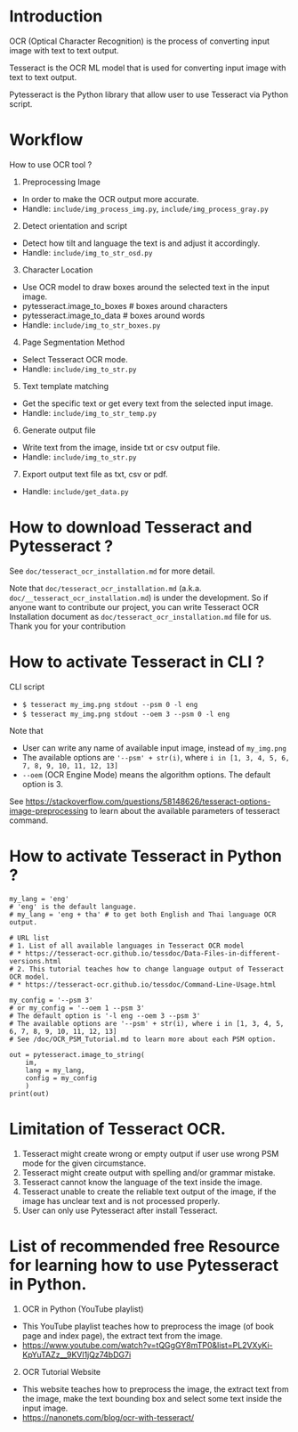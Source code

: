 # Introduction

OCR (Optical Character Recognition) is the process of converting input image with text to text output.

Tesseract is the OCR ML model that is used for converting input image with text to text output.

Pytesseract is the Python library that allow user to use Tesseract via Python script.

# Workflow

How to use OCR tool ?
1.	Preprocessing Image
*	In order to make the OCR output more accurate. 
*	Handle: `include/img_process_img.py`, `include/img_process_gray.py`
2.	Detect orientation and script
*	Detect how tilt and language the text is and adjust it accordingly.
*	Handle: `include/img_to_str_osd.py`
3. 	Character Location
*	Use OCR model to draw boxes around the selected text in the input image.
*	pytesseract.image_to_boxes    # boxes around characters
*	pytesseract.image_to_data     # boxes around words
*	Handle: `include/img_to_str_boxes.py`
4.	Page Segmentation Method
*	Select Tesseract OCR mode.
*	Handle: `include/img_to_str.py`
5.	Text template matching
*	Get the specific text or get every text from the selected input image.
*	Handle: `include/img_to_str_temp.py`
6.	Generate output file
*	Write text from the image, inside txt or csv output file.
*	Handle: `include/img_to_str.py`
7. Export output text file as txt, csv or pdf.
*	Handle: `include/get_data.py`

# How to download Tesseract and Pytesseract ?

See `doc/tesseract_ocr_installation.md` for more detail.

Note that `doc/tesseract_ocr_installation.md` (a.k.a. `doc/__tesseract_ocr_installation.md`) is under the development. 
So if anyone want to contribute our project, you can write Tesseract OCR Installation document as `doc/tesseract_ocr_installation.md` file for us. 
Thank you for your contribution

# How to activate Tesseract in CLI ?

CLI script
* `$ tesseract my_img.png stdout --psm 0 -l eng`
* `$ tesseract my_img.png stdout --oem 3 --psm 0 -l eng`

Note that
* User can write any name of available input image, instead of `my_img.png`
* The available options are `'--psm' + str(i)`, where `i in [1, 3, 4, 5, 6, 7, 8, 9, 10, 11, 12, 13]`
* `--oem` (OCR Engine Mode) means the algorithm options. The default option is 3.

See https://stackoverflow.com/questions/58148626/tesseract-options-image-preprocessing to learn about the available parameters of tesseract command.

# How to activate Tesseract in Python ?

```
my_lang = 'eng' 
# 'eng' is the default language.
# my_lang = 'eng + tha' # to get both English and Thai language OCR output.

# URL list
# 1. List of all available languages in Tesseract OCR model
# * https://tesseract-ocr.github.io/tessdoc/Data-Files-in-different-versions.html 
# 2. This tutorial teaches how to change language output of Tesseract OCR model.
# * https://tesseract-ocr.github.io/tessdoc/Command-Line-Usage.html

my_config = '--psm 3' 
# or my_config = '--oem 1 --psm 3' 
# The default option is '-l eng --oem 3 --psm 3'
# The available options are '--psm' + str(i), where i in [1, 3, 4, 5, 6, 7, 8, 9, 10, 11, 12, 13]
# See /doc/OCR_PSM_Tutorial.md to learn more about each PSM option.

out = pytesseract.image_to_string(
    im, 
    lang = my_lang, 
    config = my_config
    )
print(out)
```

# Limitation of Tesseract OCR.

1. Tesseract might create wrong or empty output if user use wrong PSM mode for the given circumstance.
2. Tesseract might create output with spelling and/or grammar mistake.
3. Tesseract cannot know the language of the text inside the image.
4. Tesseract unable to create the reliable text output of the image, if the image has unclear text and is not processed properly.
5. User can only use Pytesseract after install Tesseract.

# List of recommended free Resource for learning how to use Pytesseract in Python.

1. OCR in Python (YouTube playlist)
* This YouTube playlist teaches how to preprocess the image (of book page and index page), the extract text from the image.
* https://www.youtube.com/watch?v=tQGgGY8mTP0&list=PL2VXyKi-KpYuTAZz__9KVl1jQz74bDG7i
2. OCR Tutorial Website
* This website teaches how to preprocess the image, the extract text from the image, make the text bounding box and select some text inside the input image.
* https://nanonets.com/blog/ocr-with-tesseract/
